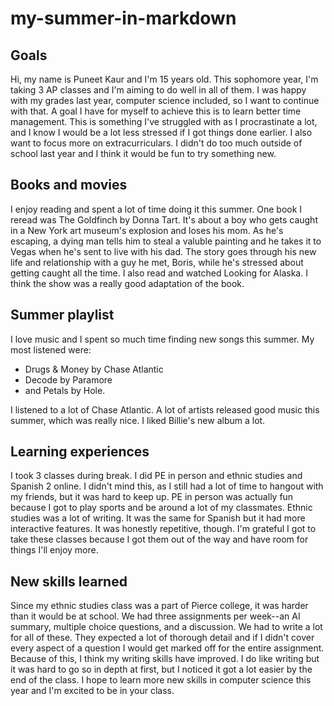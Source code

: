 # my-summer-in-markdown

## Goals
Hi, my name is Puneet Kaur and I'm 15 years old. This sophomore year, I'm taking 3 AP classes and I'm aiming to do well in all of them. I was happy with my grades last year, computer science included, so I want to continue with that. A goal I have for myself to achieve this is to learn better time management. This is something I've struggled with as I procrastinate a lot, and I know I would be a lot less stressed if I got things done earlier. I also want to focus more on extracurriculars. I didn't do too much outside of school last year and I think it would be fun to try something new.

## Books and movies
I enjoy reading and spent a lot of time doing it this summer. One book I reread was The Goldfinch by Donna Tart. It's about a boy who gets caught in a New York art museum's explosion and loses his mom. As he's escaping, a dying man tells him to steal a valuble painting and he takes it to Vegas when he's sent to live with his dad. The story goes through his new life and relationship with a guy he met, Boris, while he's stressed about getting caught all the time. I also read and watched Looking for Alaska. I think the show was a really good adaptation of the book.

## Summer playlist
I love music and I spent so much time finding new songs this summer. 
My most listened were:
+ Drugs & Money by Chase Atlantic
+ Decode by Paramore
+ and Petals by Hole.

I listened to a lot of Chase Atlantic. A lot of artists released good music this summer, which was really nice. I liked Billie's new album a lot.

## Learning experiences
I took 3 classes during break. I did PE in person and ethnic studies and Spanish 2 online. I didn't mind this, as I still had a lot of time to hangout with my friends, but it was hard to keep up. PE in person was actually fun because I got to play sports and be around a lot of my classmates. Ethnic studies was a lot of writing. It was the same for Spanish but it had more interactive features. It was honestly repetitive, though. I'm grateful I got to take these classes because I got them out of the way and have room for things I'll enjoy more.

## New skills learned
Since my ethnic studies class was a part of Pierce college, it was harder than it would be at school. We had three assignments per week--an AI summary, multiple choice questions, and a discussion. We had to write a lot for all of these. They expected a lot of thorough detail and if I didn't cover every aspect of a question I would get marked off for the entire assignment. Because of this, I think my writing skills have improved. I do like writing but it was hard to go so in depth at first, but I noticed it got a lot easier by the end of the class. I hope to learn more new skills in computer science this year and I'm excited to be in your class.

